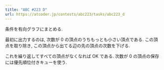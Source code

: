 ```yaml
---
title: "ABC #223 D"
url: https://atcoder.jp/contests/abc223/tasks/abc223_d
---
```

条件を有向グラフにまとめる.

最初に出力するのは, 次数が $0$ の頂点のうちもっとも小さい頂点である. この頂点を取り除き, この頂点から出てる辺の先の頂点の次数を下げる.

これを繰り返してすべての頂点がなくなれば OK である. 次数が $0$ の頂点の保存には優先順位付きキューを使う.
